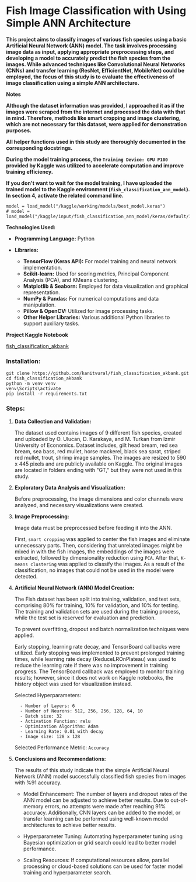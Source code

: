 # Fish Image Classification with Using Simple ANN Architecture

**This project aims to classify images of various fish species using a basic Artificial Neural Network (ANN) model. The task involves processing image data as input, applying appropriate preprocessing steps, and developing a model to accurately predict the fish species from the images. While advanced techniques like Convolutional Neural Networks (CNNs) and transfer learning (ResNet, EfficientNet, MobileNet) could be employed, the focus of this study is to evaluate the effectiveness of image classification using a simple ANN architecture.** 

**Notes**

**Although the dataset information was provided, I approached it as if the images were scraped from the internet and processed the data with that in mind. Therefore, methods like smart cropping and image clustering, which are not necessary for this dataset, were applied for demonstration purposes.**

**All helper functions used in this study are thoroughly documented in the corresponding docstrings.**

**During the model training process, the `Training Device: GPU P100` provided by Kaggle was utilized to accelerate computation and improve training efficiency.**

**If you don't want to wait for the model training, I have uploaded the trained model to the Kaggle environment (`fish_classification_ann_model`). In section 4, activate the related command line.**

```
model = load_model("/kaggle/working/models/best_model.keras")
# model = load_model("/kaggle/input/fish_classification_ann_model/keras/default/1/best_model.keras")
```

**Technologies Used:**

- **Programming Language:** Python

- **Libraries:**
  - **TensorFlow (Keras API):** For model training and neural network implementation.
  - **Scikit-learn:** Used for scoring metrics, Principal Component Analysis (PCA), and KMeans clustering.
  - **Matplotlib & Seaborn:** Employed for data visualization and graphical representation.
  - **NumPy & Pandas:** For numerical computations and data manipulation.
  - **Pillow & OpenCV:** Utilized for image processing tasks.
  - **Other Helper Libraries:** Various additional Python libraries to support auxiliary tasks.

**Project Kaggle Notebook**

[fish_classification_akbank](https://www.kaggle.com/code/iskorpittt/fish-classification-akbank)

### Installation:
```
git clone https://github.com/kanitvural/fish_classification_akbank.git
cd fish_classification_akbank
python -m venv venv
venv\Scripts\activate
pip install -r requirements.txt
```

### Steps:

1. **Data Collection and Validation:**
   
   The dataset used contains images of 9 different fish species, created and uploaded by O. Ulucan, D. Karakaya, and M. Turkan from Izmir University of Economics. Dataset includes, gilt head bream, red sea bream, sea bass, red mullet, horse mackerel, black sea sprat, striped red mullet, trout, shrimp image samples. The images are resized to 590 x 445 pixels and are publicly available on Kaggle.
   The original images are located in folders ending with "GT," but they were not used in this study.
 

2. **Exploratory Data Analysis and Visualization:**

   Before preprocessing, the image dimensions and color channels were analyzed, and necessary visualizations were created.

3. **Image Preprocessing:**

   Image data must be preprocessed before feeding it into the ANN. 
   
   First, `smart cropping` was applied to center the fish images and eliminate unnecessary parts. Then, considering that unrelated images might be mixed in with the fish images, the embeddings of the images were extracted, followed by dimensionality reduction using `PCA`. After that, `K-means clustering`  was applied to classify the images. As a result of the classification, no images that could not be used in the model were detected.

4. **Artificial Neural Network (ANN) Model Creation:**

    The Fish dataset has been split into training, validation, and test sets, comprising 80% for training, 10% for validation, and 10% for testing. The training and validation sets are used during the training process, while the test set is reserved for evaluation and prediction.
    
    To prevent overfitting, dropout and batch normalization techniques were applied.
    
    Early stopping, learning rate decay, and TensorBoard callbacks were utilized. Early stopping was implemented to prevent prolonged training times, while learning rate decay (ReduceLROnPlateau) was used to reduce the learning rate if there was no improvement in training progress. The TensorBoard callback was employed to monitor training results; however, since it does not work on Kaggle notebooks, the history object was used for visualization instead.

   Selected Hyperparameters:
   
      ```
        - Number of Layers: 6
        - Number of Neurons: 512, 256, 256, 128, 64, 10
        - Batch size: 32
        - Activation Function: relu
        - Optimization Algorithm: Adam
        - Learning Rate: 0.01 with decay
        - Image size: 128 x 128
    ```
    Selected Performance Metric: `Accuracy`
    

6. **Conclusions and Recommendations:**
   
    The results of this study indicate that the simple Artificial Neural Network (ANN) model successfully classified fish species from images with %91 accuracy. 
    
    - Model Enhancement: The number of layers and dropout rates of the ANN model can be adjusted to achieve better results. Due to out-of-memory errors, no attempts were made after reaching 91% accuracy. Additionally, CNN layers can be added to the model, or transfer learning can be performed using well-known model architectures to achieve better results.
      
    - Hyperparameter Tuning: Automating hyperparameter tuning using Bayesian optimization or grid search could lead to better model performance.
      
    - Scaling Resources: If computational resources allow, parallel processing or cloud-based solutions can be used for faster model training and hyperparameter search. 

